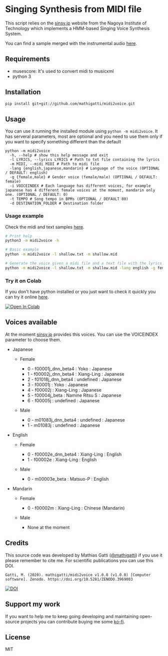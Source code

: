 # Singing Synthesis from MIDI file

This script relies on the [sinsy.jp](http://sinsy.jp/) website from the Nagoya Institute of Technology which implements a HMM-based Singing Voice Synthesis System.

You can find a sample merged with the instrumental audio [here](https://soundcloud.com/mathias-gatti/shallow-midi2voice).

## Requirements

- musescore: It's used to convert midi to musicxml
- python 3

## Installation

```bash
pip install git+git://github.com/mathigatti/midi2voice.git
```

## Usage

You can use it running the installed module using `python -m midi2voice`. It has serveral parameters, most are optional and you need to use them only if you want to specify something different than the default

```
python -m midi2voice
  -h, --help # show this help message and exit
  -l LYRICS, --lyrics LYRICS # Path to txt file containing the lyrics
  -m MIDI, --midi MIDI # Path to midi file
  -lang {english,japanese,mandarin} # Language of the voice (OPTIONAL / DEFAULT: english)
  -g {female,male} # Gender voice (female/male) (OPTIONAL / DEFAULT: female)
  -i VOICEINDEX # Each language has different voices, for example japanese has 4 different female voices at the moment, mandarin only one. (OPTIONAL / DEFAULT: 0)
  -t TEMPO # Song tempo in BPMs (OPTIONAL / DEFAULT 80)
  -d DESTINATION_FOLDER # Destination folder
```

### Usage example

Check the midi and text samples [here](https://github.com/mathigatti/midi2voice/tree/master/inputs).

```bash
# Print help
python3 -m midi2voice -h

# Basic example
python -m midi2voice -l shallow.txt -m shallow.mid

# Generate the voice given a midi file and a text file with the lyrics
python -m midi2voice -l shallow.txt -m shallow.mid -lang english -g female -t 96
```

### Try it on Colab

If you don't have python installed or you just want to check it quickly you can try it online [here](https://colab.research.google.com/drive/1_lZiwQfuHIVaEFmAibPKUMprZ_0yU35L?usp=sharing).

[![Open In Colab](https://colab.research.google.com/assets/colab-badge.svg)](https://colab.research.google.com/drive/1_lZiwQfuHIVaEFmAibPKUMprZ_0yU35L?usp=sharing)

## Voices available

At the moment [sinsy.jp](http://sinsy.jp/) provides this voices. You can use the VOICEINDEX parameter to choose them.

- Japanese

    - Female

        * 0 - f00001j_dnn_beta4 : Yoko : Japanese
        * 1 - f00002j_dnn_beta4 : Xiang-Ling : Japanese
        * 2 - f01018j_dnn_beta4 : undefined : Japanese
        * 3 - f00001j : Yoko : Japanese
        * 4 - f00002j : Xiang-Ling : Japanese
        * 5 - f00004j_beta : Namine Ritsu S : Japanese
        * 6 - f00005j : undefined : Japanese

    - Male

        * 0 - m01083j_dnn_beta4 : undefined : Japanese
        * 1 - m01083j : undefined : Japanese

- English

    - Female

        * 0 - f00002e_dnn_beta4 : Xiang-Ling : English
        * 1 - f00002e : Xiang-Ling : English

    - Male

        * 0 - m00003e_beta : Matsuo-P : English

- Mandarin
    - Female

        * 0 - f00002m : Xiang-Ling : Chinese (Mandarin)

    - Male

        * None at the moment

## Credits
This source code was developed by Mathias Gatti ([@mathigatti](https://mathigatti.com)) if you use it please remember to cite me. For scientific publications you can use this DOI.

`Gatti, M. (2020). mathigatti/midi2voice v1.0.0 (v1.0.0) [Computer software]. Zenodo. https://doi.org/10.5281/ZENODO.3969003`

[![DOI](https://zenodo.org/badge/140364503.svg)](https://zenodo.org/badge/latestdoi/140364503)

## Support my work

If you want to help me to keep going developing and maintaining open-source projects you can contribute buying me some [ko-fi](https://ko-fi.com/mathigatti).

## License
MIT
